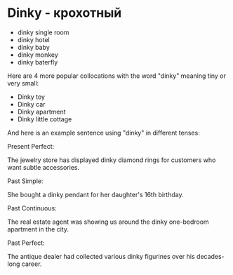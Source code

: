 # Dinky - крохотный




- dinky single room
- dinky hotel
- dinky baby
- dinky monkey
- dinky baterfly

Here are 4 more popular collocations with the word "dinky" meaning tiny or very small:

- Dinky toy
- Dinky car
- Dinky apartment
- Dinky little cottage

And here is an example sentence using "dinky" in different tenses:

Present Perfect:

The jewelry store has displayed dinky diamond rings for customers who want subtle accessories.

Past Simple:

She bought a dinky pendant for her daughter's 16th birthday.

Past Continuous:

The real estate agent was showing us around the dinky one-bedroom apartment in the city.

Past Perfect:

The antique dealer had collected various dinky figurines over his decades-long career.